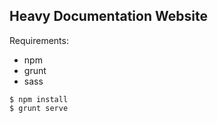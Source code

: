 ## Heavy Documentation Website


Requirements:

  * npm
  * grunt
  * sass

```
$ npm install
$ grunt serve
```